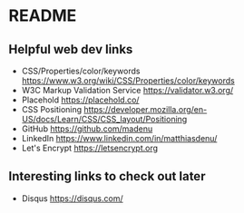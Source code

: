 # README

## Helpful web dev links
* CSS/Properties/color/keywords https://www.w3.org/wiki/CSS/Properties/color/keywords
* W3C Markup Validation Service https://validator.w3.org/
* Placehold https://placehold.co/
* CSS Positioning https://developer.mozilla.org/en-US/docs/Learn/CSS/CSS_layout/Positioning
* GitHub https://github.com/madenu
* LinkedIn https://www.linkedin.com/in/matthiasdenu/
* Let's Encrypt https://letsencrypt.org

## Interesting links to check out later
* Disqus https://disqus.com/
